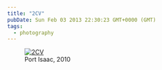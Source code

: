 ```yaml
---
title: "2CV"
pubDate: Sun Feb 03 2013 22:30:23 GMT+0000 (GMT)
tags:
  - photography
---
```


<figure><a href="http://www.flickr.com/photos/domchristie/8441923921/" title="2CV by dom christie, on Flickr"><img src="https://farm9.staticflickr.com/8378/8441923921_e747052631.jpg" alt="2CV"></a><figcaption>Port Isaac, 2010</figcaption></figure>
